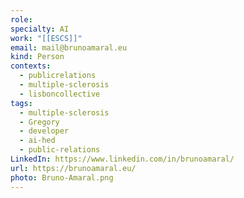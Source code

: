 ```yaml
---
role:
specialty: AI
work: "[[ESCS]]"
email: mail@brunoamaral.eu
kind: Person
contexts:
  - publicrelations
  - multiple-sclerosis
  - lisboncollective
tags:
  - multiple-sclerosis
  - Gregory
  - developer
  - ai-hed
  - public-relations
LinkedIn: https://www.linkedin.com/in/brunoamaral/
url: https://brunoamaral.eu/
photo: Bruno-Amaral.png
---
```

